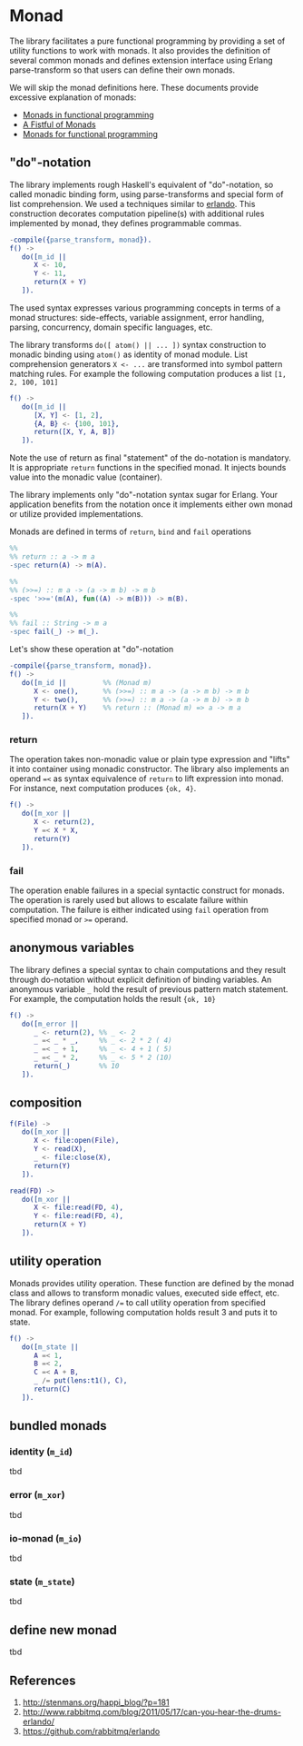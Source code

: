 # Monad

The library facilitates a pure functional programming by providing a set of utility functions to work with monads. It also provides the definition of several common monads and defines extension interface using Erlang parse-transform so that users can define their own monads. 

We will skip the monad definitions here. These documents provide excessive explanation of monads:
* [Monads in functional programming](https://en.wikipedia.org/wiki/Monad_(functional_programming))
* [A Fistful of Monads](http://learnyouahaskell.com/a-fistful-of-monads) 
* [Monads for functional programming](http://homepages.inf.ed.ac.uk/wadler/papers/marktoberdorf/baastad.pdf)


## "do"-notation

The library implements rough Haskell's equivalent of "do"-notation, so called monadic binding form, using parse-transforms and special form of list comprehension. We used a techniques similar to [erlando](https://github.com/rabbitmq/erlando). This construction decorates computation pipeline(s) with additional rules implemented by monad, they defines programmable commas. 

```erlang
-compile({parse_transform, monad}).
f() ->
   do([m_id ||
      X <- 10,
      Y <- 11,
      return(X + Y)
   ]).
```

The used syntax expresses various programming concepts in terms of a monad structures: side-effects, variable assignment, error handling, parsing, concurrency, domain specific languages, etc. 

The library transforms `do([ atom() || ... ])` syntax construction to monadic binding using `atom()` as identity of monad module. List comprehension generators `X <- ...` are transformed into symbol pattern matching rules. For example the following computation produces a list `[1, 2, 100, 101]`

```erlang
f() ->
   do([m_id ||
      [X, Y] <- [1, 2],
      {A, B} <- {100, 101},
      return([X, Y, A, B])
   ]).
```  

Note the use of return as final "statement" of the do-notation is mandatory. It is appropriate `return` functions in the specified monad. It injects bounds value into the monadic value (container).

The library implements only "do"-notation syntax sugar for Erlang. Your application benefits from the notation once it implements either own monad or utilize provided implementations.   

Monads are defined in terms of `return`, `bind` and `fail` operations

```erlang
%% 
%% return :: a -> m a
-spec return(A) -> m(A).

%%
%% (>>=) :: m a -> (a -> m b) -> m b
-spec '>>='(m(A), fun((A) -> m(B))) -> m(B).

%%
%% fail :: String -> m a
-spec fail(_) -> m(_).
```

Let's show these operation at "do"-notation 

```erlang
-compile({parse_transform, monad}).
f() ->
   do([m_id ||         %% (Monad m)
      X <- one(),      %% (>>=) :: m a -> (a -> m b) -> m b
      Y <- two(),      %% (>>=) :: m a -> (a -> m b) -> m b
      return(X + Y)    %% return :: (Monad m) => a -> m a
   ]).
```


### return

The operation takes non-monadic value or plain type expression and "lifts" it into container using monadic constructor. The library also implements an operand `=<` as syntax equivalence of `return` to lift expression into monad. For instance, next computation produces `{ok, 4}`. 

```erlang
f() ->
   do([m_xor ||
      X <- return(2),
      Y =< X * X,
      return(Y)
   ]).
```


### fail

The operation enable failures in a special syntactic construct for monads. The operation is rarely used but allows to escalate failure within computation. The failure is either indicated using `fail` operation from specified monad or `>=` operand.


## anonymous variables

The library defines a special syntax to chain computations and they result through do-notation without explicit definition of binding variables. An anonymous variable `_` hold the result of previous pattern match statement. For example, the computation holds the result `{ok, 10}` 

```erlang
f() ->
   do([m_error ||
      _ <- return(2), %% _ <- 2 
      _ =< _ * _,     %% _ <- 2 * 2 ( 4)
      _ =< _ + 1,     %% _ <- 4 + 1 ( 5)
      _ =< _ * 2,     %% _ <- 5 * 2 (10)
      return(_)       %% 10
   ]).
```


## composition

```erlang
f(File) ->
   do([m_xor ||
      X <- file:open(File),
      Y <- read(X),
      _ <- file:close(X),
      return(Y)
   ]).

read(FD) ->
   do([m_xor ||
      X <- file:read(FD, 4),
      Y <- file:read(FD, 4),      
      return(X + Y)
   ]).
```


## utility operation

Monads provides utility operation. These function are defined by the monad class and allows to transform monadic values, executed side effect, etc. The library defines operand `/=` to call utility operation from specified monad. For example, following computation holds result 3 and puts it to state. 

```erlang
f() ->
   do([m_state || 
      A =< 1,
      B =< 2,
      C =< A + B,
      _ /= put(lens:t1(), C),
      return(C)
   ]).
```

## bundled monads

### identity (`m_id`)

tbd

### error (`m_xor`)

tbd

### io-monad (`m_io`)

tbd

### state (`m_state`)

tbd



## define new monad

tbd


## References

1. http://stenmans.org/happi_blog/?p=181
2. http://www.rabbitmq.com/blog/2011/05/17/can-you-hear-the-drums-erlando/
3. https://github.com/rabbitmq/erlando